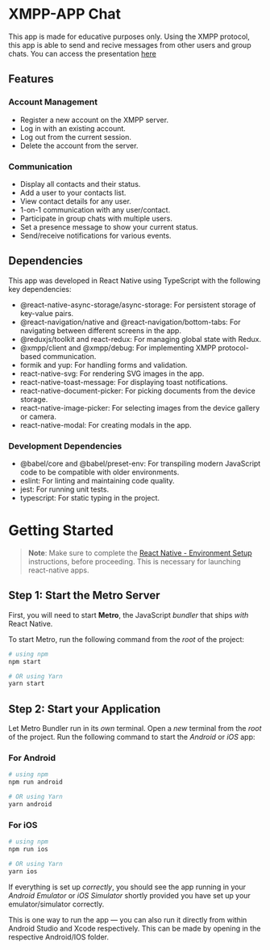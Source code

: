 # XMPP-APP Chat

This app is made for educative purposes only.
Using the XMPP protocol, this app is able to send and recive messages from other users and group chats.
You can access the presentation [here](https://www.canva.com/design/DAGPEpn9AJU/3TYa4OQs_Uhj_QtRFeju5A/edit?utm_content=DAGPEpn9AJU&utm_campaign=designshare&utm_medium=link2&utm_source=sharebutton)

## Features
### Account Management
- Register a new account on the XMPP server.
- Log in with an existing account.
- Log out from the current session.
- Delete the account from the server.
### Communication
- Display all contacts and their status.
- Add a user to your contacts list.
- View contact details for any user.
- 1-on-1 communication with any user/contact.
- Participate in group chats with multiple users.
- Set a presence message to show your current status.
- Send/receive notifications for various events.

## Dependencies
This app was developed in React Native using TypeScript with the following key dependencies:

* @react-native-async-storage/async-storage: For persistent storage of key-value pairs.
* @react-navigation/native and @react-navigation/bottom-tabs: For navigating between different screens in the app.
* @reduxjs/toolkit and react-redux: For managing global state with Redux.
* @xmpp/client and @xmpp/debug: For implementing XMPP protocol-based communication.
* formik and yup: For handling forms and validation.
* react-native-svg: For rendering SVG images in the app.
* react-native-toast-message: For displaying toast notifications.
* react-native-document-picker: For picking documents from the device storage.
* react-native-image-picker: For selecting images from the device gallery or camera.
* react-native-modal: For creating modals in the app.

### Development Dependencies
* @babel/core and @babel/preset-env: For transpiling modern JavaScript code to be compatible with older environments.
* eslint: For linting and maintaining code quality.
* jest: For running unit tests.
* typescript: For static typing in the project.

# Getting Started

>**Note**: Make sure to complete the [React Native - Environment Setup](https://reactnative.dev/docs/set-up-your-environment) instructions, before proceeding. This is necessary for launching react-native apps.

## Step 1: Start the Metro Server

First, you will need to start **Metro**, the JavaScript _bundler_ that ships _with_ React Native.

To start Metro, run the following command from the _root_ of the project:

```bash
# using npm
npm start

# OR using Yarn
yarn start
```

## Step 2: Start your Application

Let Metro Bundler run in its _own_ terminal. Open a _new_ terminal from the _root_ of the project. Run the following command to start the _Android_ or _iOS_ app:

### For Android

```bash
# using npm
npm run android

# OR using Yarn
yarn android
```

### For iOS

```bash
# using npm
npm run ios

# OR using Yarn
yarn ios
```

If everything is set up _correctly_, you should see the app running in your _Android Emulator_ or _iOS Simulator_ shortly provided you have set up your emulator/simulator correctly.

This is one way to run the app — you can also run it directly from within Android Studio and Xcode respectively. This can be made by opening in the respective Android/IOS folder.
